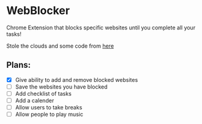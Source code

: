 # WebBlocker
Chrome Extension that blocks specific websites until you complete all your tasks!

Stole the clouds and some code from [here](https://www.youtube.com/watch?v=dIrXIJ781DQ)

## Plans:
- [x] Give ability to add and remove blocked websites
- [ ] Save the websites you have blocked
- [ ] Add checklist of tasks
- [ ] Add a calender
- [ ] Allow users to take breaks
- [ ] Allow people to play music
